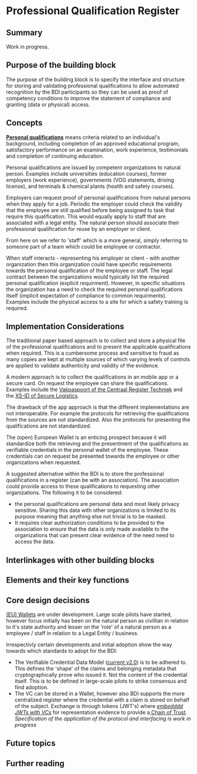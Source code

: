 # Professional Qualification Register

## Summary

Work in progress.

## Purpose of the building block

The purpose of the building block is to specify the interface and structure for storing and validating professional qualifications to allow automated recognition by the BDI participants so they can be used as proof of competency conditions to improve the statement of compliance and granting (data or physical) access.

## Concepts

[**Personal qualifications**](https://www.lawinsider.com/dictionary/personal-qualifications) means criteria related to an individual's background, including completion of an approved educational program, satisfactory performance on an examination, work experience, testimonials and completion of continuing education.

Personal qualifications are issued by competent organizations to natural person. Examples include universities (education courses), former employers (work experience), governments (VOG statements, driving license), and terminals  & chemical plants (health and safety courses).

Employers can request proof of personal qualifications from natural persons when they apply for a job. Periodic the employer could check the validity that the employee are still qualified before being assigned to task that require this qualification. This would equally apply to staff that are associated with a legal entity. The natural person should associate their professional qualification for reuse by an employer or client.&#x20;

From here on we refer to 'staff' which is a more general, simply referring to someone part of a team which could be employee or contractor.&#x20;

When staff interacts - representing his employer or client - with another organization then this organization could have specific requirements towards the personal qualification of the employee or staff. The legal contract between the organizations would typically list the required personal qualification (explicit requirment). However, in specific situations the organization has a need to check the required personal qualifications itself (implicit expectation of compliance to common requirments). Examples include the physical access to a site for which a safety training is required.

## Implementation Considerations&#x20;

The traditional paper based approach is to collect and store a physical file of the professional qualifications and to present the applicable qualifications when required. This is a cumbersome process and sensitive to fraud as many copies are kept at multiple sources of which varying levels of controls are applied to validate authenticity and validity of the evidence.

A modern approach is to collect the qualifications in an mobile app or a secure card. On request the employee can share the qualifications. Examples include the [Vakpaspoort of the Centraal Register Techniek](https://centraalregistertechniek.nl/app-vakpaspoort-techniek) and the [XS-ID of Secure Logistics](https://www.secure-logistics.nl/en/xs-key/).

The drawback of the app approach is that the different implementations are not interoperable. For example the protocols for retrieving the qualifications from the sources are not standardized. Also the protocols for presenting the qualifications are not standardized.&#x20;

The (open) European Wallet is an enticing prospect because it will standardize both the retrieving and the presentment of the qualifications as verifiable credentials in the personal wallet of the employee. These credentials can on request be presented towards the employee or other organizations when requested.&#x20;

A suggested alternative within the BDI is to store the professional qualifications in a register (can be with an association). The association could provide access to these qualifications to requesting other organizations. The following it to be considered:

* the personal qualifications are personal data and most likely privacy sensitive. Sharing this data with other organizations is limited to its purpose meaning that anything else not trivial is to be masked.
* It requires clear authorization conditions to be provided to the association to ensure that the data is only made available to the organizations that can present clear evidence of the need need to access the data.

## Interlinkages with other building blocks

## Elements and their key functions

## Core design decisions

[(EU) Wallets](https://ec.europa.eu/digital-building-blocks/sites/display/EUDIGITALIDENTITYWALLET) are under development. Large scale pilots have started, however focus initially has been on the natural person as civillian in relation to it's state authority and lesser on the 'role' of a natural person as a employee / staff in relation to a Legal Entity / business.

Irrespectivly certain developments and initial adoption show the way towards which standards to adopt for the BDI:

* The Verifiable Credential Data Model ([current v2.0](https://www.w3.org/TR/vc-data-model-2.0/)) is to be adhered to. This defines the 'shape' of the claims and belonging metadata that cryptographically prove who issued it. Not the content of the credential itself. This is to be defined in large-scale pilots to strike consensus and find adoption.
* The VC can be stored in a Wallet, however also BDI supports the more centralized register where the credential with a claim is stored on behalf of the subject. Exchange is through tokens (JWT's) where [_embedddd JWTs with VCs_](https://bdinetwork.org/wp-content/uploads/2024/05/2024-BDI-Embedded-JWT-as-Representation-Evidence.pdf) for representation evidence to provide a[ Chain of Trust](https://en.wikipedia.org/wiki/Chain\_of\_trust). _Specification of the application of the protocol and interfacing is work in progress_

## Future topics

## Further reading
